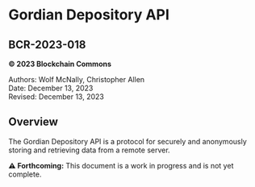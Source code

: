 # Gordian Depository API

## BCR-2023-018

**© 2023 Blockchain Commons**

Authors: Wolf McNally, Christopher Allen<br/>
Date: December 13, 2023<br/>
Revised: December 13, 2023

## Overview

The Gordian Depository API is a protocol for securely and anonymously storing and retrieving data from a remote server.

**⚠️ Forthcoming:** This document is a work in progress and is not yet complete.
